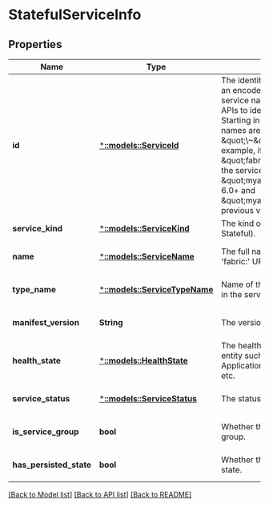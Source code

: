 # StatefulServiceInfo

## Properties
Name | Type | Description | Notes
------------ | ------------- | ------------- | -------------
**id** | [***::models::ServiceId**](ServiceId.md) | The identity of the service. This ID is an encoded representation of the service name. This is used in the REST APIs to identify the service resource. Starting in version 6.0, hierarchical names are delimited with the \&quot;\\~\&quot; character. For example, if the service name is \&quot;fabric:/myapp/app1/svc1\&quot;, the service identity would be \&quot;myapp~app1\\~svc1\&quot; in 6.0+ and \&quot;myapp/app1/svc1\&quot; in previous versions. | [optional] [default to null]
**service_kind** | [***::models::ServiceKind**](ServiceKind.md) | The kind of service (Stateless or Stateful). | [default to null]
**name** | [***::models::ServiceName**](ServiceName.md) | The full name of the service with &#39;fabric:&#39; URI scheme. | [optional] [default to null]
**type_name** | [***::models::ServiceTypeName**](ServiceTypeName.md) | Name of the service type as specified in the service manifest. | [optional] [default to null]
**manifest_version** | **String** | The version of the service manifest. | [optional] [default to null]
**health_state** | [***::models::HealthState**](HealthState.md) | The health state of a Service Fabric entity such as Cluster, Node, Application, Service, Partition, Replica etc. | [optional] [default to null]
**service_status** | [***::models::ServiceStatus**](ServiceStatus.md) | The status of the application. | [optional] [default to null]
**is_service_group** | **bool** | Whether the service is in a service group. | [optional] [default to null]
**has_persisted_state** | **bool** | Whether the service has persisted state. | [optional] [default to null]

[[Back to Model list]](../README.md#documentation-for-models) [[Back to API list]](../README.md#documentation-for-api-endpoints) [[Back to README]](../README.md)


